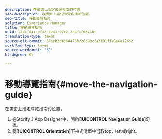 ```yaml
---
description: 在畫面上指定導覽指南的位置。
seo-description: 在畫面上指定導覽指南的位置。
seo-title: 移動導覽指南
solution: Experience Manager
title: 移動導覽指南
uuid: 124cfda1-ef58-4b41-97e2-7a4fcf08210e
translation-type: tm+mt
source-git-commit: 67aeb3de964473b326c88c3a3f81ff48a6a12652
workflow-type: tm+mt
source-wordcount: '60'
ht-degree: 0%

---
```



# 移動導覽指南{#move-the-navigation-guide}

在畫面上指定導覽指南的位置。

1. 在Storify 2 App Designer中，開啟&#x200B;**[!UICONTROL Navigation Guide]**&#x200B;切換。
1. 從&#x200B;**[!UICONTROL Orientation]**&#x200B;下拉式清單中選取top、left或right。

